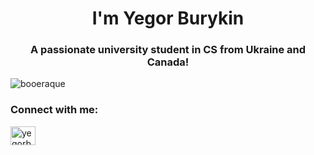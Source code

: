 <h1 align="center">I'm Yegor Burykin</h1>
<h3 align="center">A passionate university student in CS from Ukraine and Canada!</h3>

<p align="left"> <img src="https://komarev.com/ghpvc/?username=booeraque&label=Profile%20views&color=0e75b6&style=flat" alt="booeraque" /> </p>

<h3 align="left">Connect with me:</h3>
<p align="left">
<a href="https://linkedin.com/in/yegorb" target="blank"><img align="center" src="https://raw.githubusercontent.com/rahuldkjain/github-profile-readme-generator/master/src/images/icons/Social/linked-in-alt.svg" alt="yegorb" height="30" width="40" /></a>
</p>
